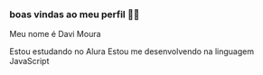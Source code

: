 ### boas vindas ao meu perfil 💙💙

Meu nome é Davi Moura

Estou estudando no Alura 
Estou me desenvolvendo na linguagem JavaScript
